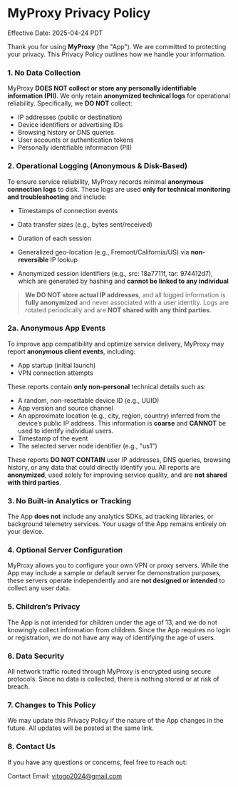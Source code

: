 # MyProxy Privacy Policy

Effective Date: 2025-04-24 PDT

Thank you for using **MyProxy** (the "App"). We are committed to protecting your privacy. This Privacy Policy outlines how we handle your information.

### 1. No Data Collection
MyProxy **DOES NOT collect or store any personally identifiable information (PII)**. We only retain **anonymized technical logs** for operational reliability. Specifically, we **DO NOT** collect:
-  IP addresses (public or destination)
- Device identifiers or advertising IDs
- Browsing history or DNS queries
- User accounts or authentication tokens
- Personally identifiable information (PII)
### 2. Operational Logging (Anonymous & Disk-Based)

To ensure service reliability, MyProxy records minimal **anonymous connection logs** to disk. These logs are used **only for technical monitoring and troubleshooting** and include:
- Timestamps of connection events

- Data transfer sizes (e.g., bytes sent/received)

- Duration of each session

- Generalized geo-location (e.g., Fremont/California/US) via **non-reversible** IP lookup

- Anonymized session identifiers (e.g., src: 18a7711f, tar: 974412d7), which are generated by hashing and **cannot be linked to any individual**

> **We DO NOT store actual IP addresses**, and all logged information is **fully anonymized** and never associated with a user identity. Logs are rotated periodically and are **NOT shared with any third parties**.

### 2a. Anonymous App Events

To improve app compatibility and optimize service delivery, MyProxy may report **anonymous client events**, including:

- App startup (initial launch)
- VPN connection attempts

These reports contain **only non-personal** technical details such as:

- A random, non-resettable device ID (e.g., UUID)
- App version and source channel
- An approximate location (e.g., city, region, country) inferred from the device’s public IP address. This information is **coarse** and **CANNOT** be used to identify individual users.
- Timestamp of the event
- The selected server node identifier (e.g., "us1")

These reports **DO NOT CONTAIN** user IP addresses, DNS queries, browsing history, or any data that could directly identify you. All reports are **anonymized**, used solely for improving service quality, and are **not shared with third parties**.

### 3. No Built-in Analytics or Tracking
   The App **does not** include any analytics SDKs, ad tracking libraries, or background telemetry services. Your usage of the App remains entirely on your device.

### 4. Optional Server Configuration
   MyProxy allows you to configure your own VPN or proxy servers. While the App may include a sample or default server for demonstration purposes, these servers operate independently and are **not designed or intended** to collect any user data.

### 5. Children’s Privacy
   The App is not intended for children under the age of 13, and we do not knowingly collect information from children. Since the App requires no login or registration, we do not have any way of identifying the age of users.

### 6. Data Security
   All network traffic routed through MyProxy is encrypted using secure protocols. Since no data is collected, there is nothing stored or at risk of breach.

### 7. Changes to This Policy
   We may update this Privacy Policy if the nature of the App changes in the future. All updates will be posted at the same link.

### 8. Contact Us
   If you have any questions or concerns, feel free to reach out:

Contact Email: vitogo2024@gmail.com